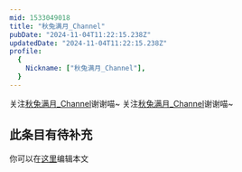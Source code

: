 ```yaml
---
mid: 1533049018
title: "秋兔满月_Channel"
pubDate: "2024-11-04T11:22:15.238Z"
updatedDate: "2024-11-04T11:22:15.238Z"
profile:
  {
    Nickname: ["秋兔满月_Channel"],
  }
---
```


关注[秋兔满月_Channel](https://space.bilibili.com/1533049018)谢谢喵~ 关注[秋兔满月_Channel](https://space.bilibili.com/1533049018)谢谢喵~

## 此条目有待补充
你可以在[这里](https://github.com/Yuhanawa/VTuber.ICU/edit/master/src/content/v/秋兔满月_Channel/index.md)编辑本文
